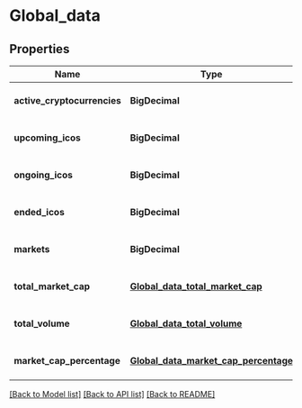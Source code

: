 # Global_data
## Properties

| Name | Type | Description | Notes |
|------------ | ------------- | ------------- | -------------|
| **active\_cryptocurrencies** | **BigDecimal** | number of active cryptocurrencies | [optional] [default to null] |
| **upcoming\_icos** | **BigDecimal** | number of upcoming icos | [optional] [default to null] |
| **ongoing\_icos** | **BigDecimal** | number of ongoing icos | [optional] [default to null] |
| **ended\_icos** | **BigDecimal** | number of ended icos | [optional] [default to null] |
| **markets** | **BigDecimal** | number of exchanges | [optional] [default to null] |
| **total\_market\_cap** | [**Global_data_total_market_cap**](Global_data_total_market_cap.md) |  | [optional] [default to null] |
| **total\_volume** | [**Global_data_total_volume**](Global_data_total_volume.md) |  | [optional] [default to null] |
| **market\_cap\_percentage** | [**Global_data_market_cap_percentage**](Global_data_market_cap_percentage.md) |  | [optional] [default to null] |

[[Back to Model list]](../README.md#documentation-for-models) [[Back to API list]](../README.md#documentation-for-api-endpoints) [[Back to README]](../README.md)

